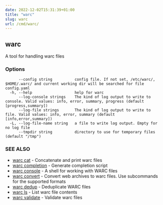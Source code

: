 ```yaml
---
date: 2022-12-02T15:31:39+01:00
title: "warc"
slug: warc
url: /cmd/warc/
---
```

## warc

A tool for handling warc files

### Options

```
      --config string          config file. If not set, /etc/warc/, $HOME/.warc/ and current working dir will be searched for file config.yaml
  -h, --help                   help for warc
      --log-console strings    The kind of log output to write to console. Valid values: info, error, summary, progress (default [progress,summary])
      --log-file strings       The kind of log output to write to file. Valid values: info, error, summary (default [info,error,summary])
  -L, --log-file-name string   a file to write log output. Empty for no log file
      --tmpdir string          directory to use for temporary files (default "/tmp")
```

### SEE ALSO

* [warc cat](../warc_cat/)	 - Concatenate and print warc files
* [warc completion](../warc_completion/)	 - Generate completion script
* [warc console](../warc_console/)	 - A shell for working with WARC files
* [warc convert](../warc_convert/)	 - Convert web archives to warc files. Use subcommands for the supported formats
* [warc dedup](../warc_dedup/)	 - Deduplicate WARC files
* [warc ls](../warc_ls/)	 - List warc file contents
* [warc validate](../warc_validate/)	 - Validate warc files

